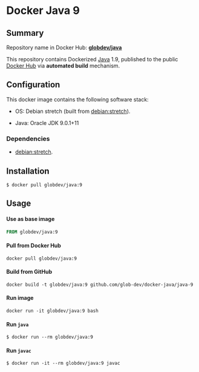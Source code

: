 Docker Java 9
============

## Summary

Repository name in Docker Hub: **[globdev/java](https://registry.hub.docker.com/u/globdev/java/)**

This repository contains Dockerized [Java](https://www.java.com/) 1.9, published to the public [Docker Hub](https://registry.hub.docker.com/) via **automated build** mechanism.

## Configuration

This docker image contains the following software stack:

- OS: Debian stretch (built from [debian:stretch](https://registry.hub.docker.com/_/debian/)).

- Java: Oracle JDK 9.0.1+11

### Dependencies

- [debian:stretch](https://registry.hub.docker.com/_/debian/).


## Installation

   ```
   $ docker pull globdev/java:9
   ```

## Usage

#### Use as base image

```Dockerfile
FROM globdev/java:9
```

#### Pull from Docker Hub

```
docker pull globdev/java:9
```

#### Build from GitHub

```
docker build -t globdev/java:9 github.com/glob-dev/docker-java/java-9
```

#### Run image

```
docker run -it globdev/java:9 bash
```

#### Run `java`

```
$ docker run --rm globdev/java:9
```

#### Run `javac`

```
$ docker run -it --rm globdev/java:9 javac
```